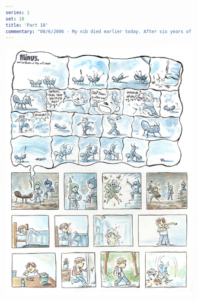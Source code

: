 ```yaml
---
series: 1
set: 18
title: 'Part 18'
commentary: "08/6/2006 - My nib died earlier today. After six years of faithful service. I saw it coming, but it still sucks.You know what I am right now? Sad. Times two. I'm going out after I wake up to spend 99 cents on a new one and maybe buy a sandwich."
---
```


![](../../../../assets/minus/part-18/minus18.jpg)